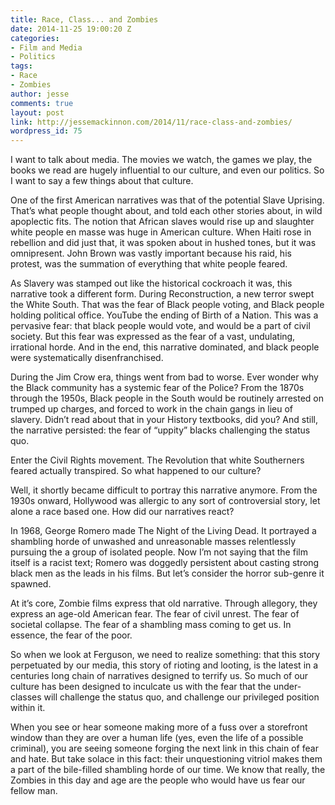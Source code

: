 ```yaml
---
title: Race, Class... and Zombies
date: 2014-11-25 19:00:20 Z
categories:
- Film and Media
- Politics
tags:
- Race
- Zombies
author: jesse
comments: true
layout: post
link: http://jessemackinnon.com/2014/11/race-class-and-zombies/
wordpress_id: 75
---
```


I want to talk about media. The movies we watch, the games we play, the books we read are hugely influential to our culture, and even our politics. So I want to say a few things about that culture.

One of the first American narratives was that of the potential Slave Uprising. That’s what people thought about, and told each other stories about, in wild apoplectic fits. The notion that African slaves would rise up and slaughter white people en masse was huge in American culture. When Haiti rose in rebellion and did just that, it was spoken about in hushed tones, but it was omnipresent. John Brown was vastly important because his raid, his protest, was the summation of everything that white people feared.

As Slavery was stamped out like the historical cockroach it was, this narrative took a different form. During Reconstruction, a new terror swept the White South. That was the fear of Black people voting, and Black people holding political office. YouTube the ending of Birth of a Nation. This was a pervasive fear: that black people would vote, and would be a part of civil society. But this fear was expressed as the fear of a vast, undulating, irrational horde. And in the end, this narrative dominated, and black people were systematically disenfranchised.

During the Jim Crow era, things went from bad to worse. Ever wonder why the Black community has a systemic fear of the Police? From the 1870s through the 1950s, Black people in the South would be routinely arrested on trumped up charges, and forced to work in the chain gangs in lieu of slavery. Didn’t read about that in your History textbooks, did you? And still, the narrative persisted: the fear of “uppity” blacks challenging the status quo.

Enter the Civil Rights movement. The Revolution that white Southerners feared actually transpired. So what happened to our culture?

Well, it shortly became difficult to portray this narrative anymore. From the 1930s onward, Hollywood was allergic to any sort of controversial story, let alone a race based one. How did our narratives react?

In 1968, George Romero made The Night of the Living Dead. It portrayed a shambling horde of unwashed and unreasonable masses relentlessly pursuing the a group of isolated people. Now I’m not saying that the film itself is a racist text; Romero was doggedly persistent about casting strong black men as the leads in his films. But let’s consider the horror sub-genre it spawned.

At it’s core, Zombie films express that old narrative. Through allegory, they express an age-old American fear. The fear of civil unrest. The fear of societal collapse. The fear of a shambling mass coming to get us. In essence, the fear of the poor.

So when we look at Ferguson, we need to realize something: that this story perpetuated by our media, this story of rioting and looting, is the latest in a centuries long chain of narratives designed to terrify us. So much of our culture has been designed to inculcate us with the fear that the under-classes will challenge the status quo, and challenge our privileged position within it.

When you see or hear someone making more of a fuss over a storefront window than they are over a human life (yes, even the life of a possible criminal), you are seeing someone forging the next link in this chain of fear and hate. But take solace in this fact: their unquestioning vitriol makes them a part of the bile-filled shambling horde of our time. We know that really, the Zombies in this day and age are the people who would have us fear our fellow man.

